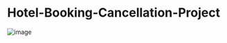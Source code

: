 # Hotel-Booking-Cancellation-Project

![image](https://github.com/Chinay77/Hotel-Booking-Cancellation-Project/assets/105514247/8a74f0c1-e4fd-4439-b0db-2b1e16589abf)

